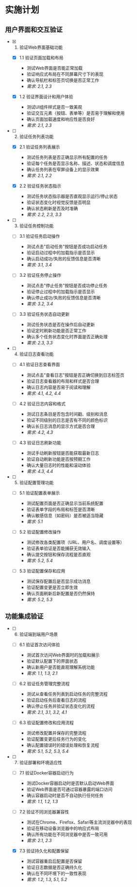 # 实施计划

## 用户界面和交互验证

- [x] 1. 验证Web界面基础功能
  - [x] 1.1 验证页面加载和布局
    - 测试Web界面是否能正常加载
    - 验证响应式布局在不同屏幕尺寸下的表现
    - 确认导航栏和标签页切换是否正常工作
    - _需求: 2.1, 2.3_
  
  - [x] 1.2 验证界面设计和用户体验
    - 测试UI组件样式是否一致美观
    - 验证交互元素（按钮、表单等）是否易于理解和使用
    - 确认页面加载速度和响应性是否良好
    - _需求: 2.1, 2.3_

- [ ] 2. 验证任务列表功能
  - [x] 2.1 验证任务列表展示
    - 测试任务列表是否正确显示所有配置的任务
    - 验证每个任务是否显示名称、描述、状态和调度信息
    - 确认任务列表在窄屏设备上的显示效果
    - _需求: 2.1, 2.2_
  
  - [x] 2.2 验证任务状态指示
    - 测试任务状态指示器是否直观显示运行/停止状态
    - 验证状态变化时视觉反馈是否明显
    - 确认状态刷新是否及时准确
    - _需求: 2.2, 2.3, 3.3_

- [ ] 3. 验证任务控制功能
  - [ ] 3.1 验证任务启动操作
    - 测试点击"启动任务"按钮是否成功启动任务
    - 验证启动过程中的加载指示是否显示
    - 确认启动成功/失败的反馈信息是否清晰
    - _需求: 3.1, 3.4_
  
  - [ ] 3.2 验证任务停止操作
    - 测试点击"停止任务"按钮是否成功停止任务
    - 验证停止过程中的加载指示是否显示
    - 确认停止成功/失败的反馈信息是否清晰
    - _需求: 3.2, 3.4_
  
  - [ ] 3.3 验证任务状态自动更新
    - 测试任务状态是否在操作后自动更新
    - 验证定时刷新功能是否正常工作
    - 确认多个任务状态变化时界面是否正确处理
    - _需求: 2.3, 3.3_

- [ ] 4. 验证日志查看功能
  - [ ] 4.1 验证日志查看界面
    - 测试点击"查看日志"按钮是否正确切换到日志标签页
    - 验证日志查看器的布局和样式是否合理
    - 确认日志内容是否易于阅读和理解
    - _需求: 4.1, 4.2, 4.4_
  
  - [ ] 4.2 验证日志内容和格式
    - 测试日志条目是否包含时间戳、级别和消息
    - 验证不同级别的日志是否有不同的颜色标识
    - 确认长日志消息的显示方式是否合理
    - _需求: 4.2, 4.3_
  
  - [ ] 4.3 验证日志刷新功能
    - 测试手动刷新按钮是否能获取最新日志
    - 验证自动刷新功能是否按预期工作
    - 确认大量日志时的性能和滚动体验
    - _需求: 4.3, 4.4_

- [ ] 5. 验证配置管理功能
  - [ ] 5.1 验证配置表单展示
    - 测试配置页面是否正确显示当前系统配置
    - 验证表单字段的布局和标签是否清晰
    - 确认敏感信息（如密码）是否被适当隐藏
    - _需求: 5.1_
  
  - [ ] 5.2 验证配置修改操作
    - 测试修改各类配置项（URL、用户名、调度设置等）
    - 验证表单验证是否能捕获无效输入
    - 确认提交按钮和保存流程是否直观
    - _需求: 5.2, 5.4_
  
  - [ ] 5.3 验证配置保存和应用
    - 测试保存配置后是否显示成功消息
    - 验证配置变更是否立即生效
    - 确认页面刷新后新配置是否仍然保持
    - _需求: 5.2, 5.3_

## 功能集成验证

- [ ] 6. 验证端到端用户场景
  - [ ] 6.1 验证首次访问体验
    - 测试首次访问Web界面时的加载和展示
    - 验证默认配置下的界面状态
    - 确认新用户是否能直观理解系统功能
    - _需求: 1.1, 1.3, 2.1_
  
  - [ ] 6.2 验证任务管理完整流程
    - 测试从查看任务列表到启动任务的完整流程
    - 验证启动任务后查看日志的流程
    - 确认停止任务并验证状态变化的流程
    - _需求: 2.1, 3.1, 3.2, 4.1_
  
  - [ ] 6.3 验证配置修改和应用流程
    - 测试修改配置并保存的完整流程
    - 验证配置变更后任务行为的变化
    - 确认配置错误时的错误处理和恢复流程
    - _需求: 5.1, 5.2, 5.3, 5.4_

- [ ] 7. 验证部署和环境适应性
  - [ ] 7.1 验证Docker容器启动行为
    - 测试Docker容器启动时是否默认启动Web界面
    - 验证Web界面是否可通过容器暴露的端口访问
    - 确认容器启动时是否不自动执行任何任务
    - _需求: 1.1, 1.2, 1.3_
  
  - [ ] 7.2 验证不同浏览器兼容性
    - 测试在Chrome、Firefox、Safari等主流浏览器中的表现
    - 验证在移动设备浏览器中的响应式布局
    - 确认所有功能在不同浏览器中是否一致可用
    - _需求: 2.1, 2.3_
  
  - [x] 7.3 验证持久化和配置保留
    - 测试容器重启后配置是否保留
    - 验证日志数据是否正确持久化
    - 确认在不同环境下的一致性表现
    - _需求: 1.2, 1.3, 5.1, 5.2_